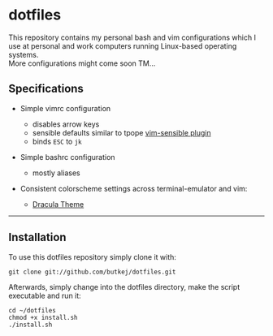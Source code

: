 # dotfiles
This repository contains my personal bash and vim configurations which I use at personal and work computers running Linux-based operating systems.  
More configurations might come soon TM...  

## Specifications
- Simple vimrc configuration
    - disables arrow keys
    - sensible defaults similar to tpope [vim-sensible plugin](https://github.com/tpope/vim-sensible)
    - binds `ESC` to `jk`

- Simple bashrc configuration
    - mostly aliases

- Consistent colorscheme settings across terminal-emulator and vim:
    - [Dracula Theme](https://draculatheme.com)
---
## Installation
To use this dotfiles repository simply clone it with:  
```
git clone git://github.com/butkej/dotfiles.git
```

Afterwards, simply change into the dotfiles directory, make the script executable and run it:  
```
cd ~/dotfiles
chmod +x install.sh
./install.sh
```
